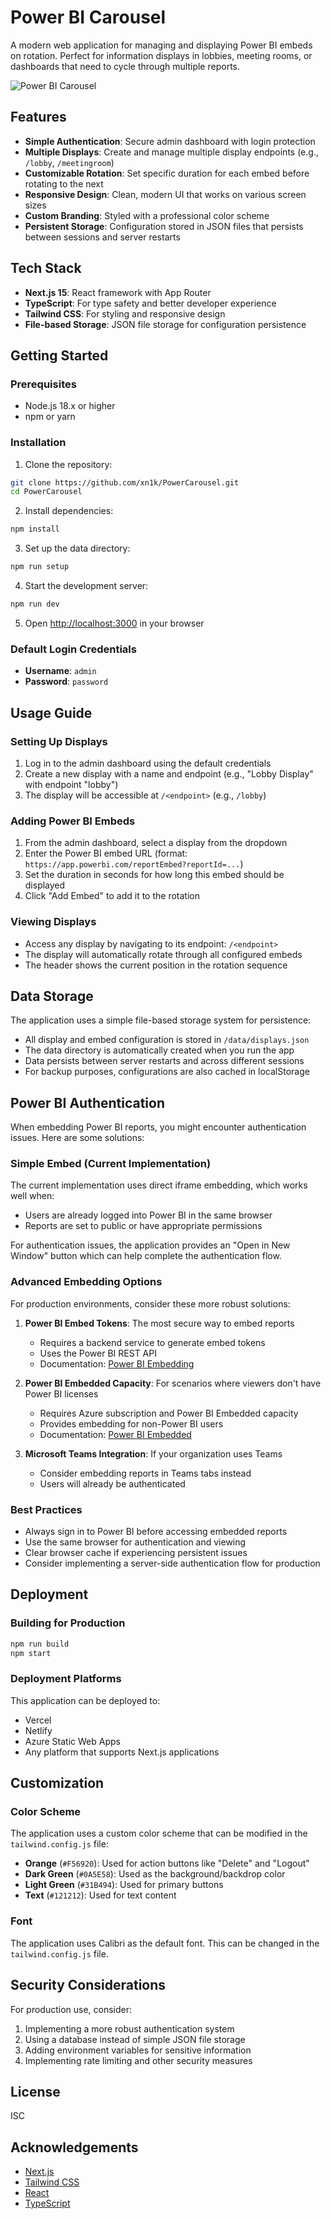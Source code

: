 # Power BI Carousel

A modern web application for managing and displaying Power BI embeds on rotation. Perfect for information displays in lobbies, meeting rooms, or dashboards that need to cycle through multiple reports.

![Power BI Carousel](https://i.imgur.com/placeholder.png)

## Features

- **Simple Authentication**: Secure admin dashboard with login protection
- **Multiple Displays**: Create and manage multiple display endpoints (e.g., `/lobby`, `/meetingroom`)
- **Customizable Rotation**: Set specific duration for each embed before rotating to the next
- **Responsive Design**: Clean, modern UI that works on various screen sizes
- **Custom Branding**: Styled with a professional color scheme
- **Persistent Storage**: Configuration stored in JSON files that persists between sessions and server restarts

## Tech Stack

- **Next.js 15**: React framework with App Router
- **TypeScript**: For type safety and better developer experience
- **Tailwind CSS**: For styling and responsive design
- **File-based Storage**: JSON file storage for configuration persistence

## Getting Started

### Prerequisites

- Node.js 18.x or higher
- npm or yarn

### Installation

1. Clone the repository:

```bash
git clone https://github.com/xn1k/PowerCarousel.git
cd PowerCarousel
```

2. Install dependencies:

```bash
npm install
```

3. Set up the data directory:

```bash
npm run setup
```

4. Start the development server:

```bash
npm run dev
```

5. Open [http://localhost:3000](http://localhost:3000) in your browser

### Default Login Credentials

- **Username**: `admin`
- **Password**: `password`

## Usage Guide

### Setting Up Displays

1. Log in to the admin dashboard using the default credentials
2. Create a new display with a name and endpoint (e.g., "Lobby Display" with endpoint "lobby")
3. The display will be accessible at `/<endpoint>` (e.g., `/lobby`)

### Adding Power BI Embeds

1. From the admin dashboard, select a display from the dropdown
2. Enter the Power BI embed URL (format: `https://app.powerbi.com/reportEmbed?reportId=...`)
3. Set the duration in seconds for how long this embed should be displayed
4. Click "Add Embed" to add it to the rotation

### Viewing Displays

- Access any display by navigating to its endpoint: `/<endpoint>`
- The display will automatically rotate through all configured embeds
- The header shows the current position in the rotation sequence

## Data Storage

The application uses a simple file-based storage system for persistence:

- All display and embed configuration is stored in `/data/displays.json`
- The data directory is automatically created when you run the app
- Data persists between server restarts and across different sessions
- For backup purposes, configurations are also cached in localStorage

## Power BI Authentication

When embedding Power BI reports, you might encounter authentication issues. Here are some solutions:

### Simple Embed (Current Implementation)

The current implementation uses direct iframe embedding, which works well when:
- Users are already logged into Power BI in the same browser
- Reports are set to public or have appropriate permissions

For authentication issues, the application provides an "Open in New Window" button which can help complete the authentication flow.

### Advanced Embedding Options

For production environments, consider these more robust solutions:

1. **Power BI Embed Tokens**: The most secure way to embed reports
   - Requires a backend service to generate embed tokens
   - Uses the Power BI REST API
   - Documentation: [Power BI Embedding](https://docs.microsoft.com/en-us/power-bi/developer/embedded/embed-sample-for-your-organization)

2. **Power BI Embedded Capacity**: For scenarios where viewers don't have Power BI licenses
   - Requires Azure subscription and Power BI Embedded capacity
   - Provides embedding for non-Power BI users
   - Documentation: [Power BI Embedded](https://docs.microsoft.com/en-us/power-bi/developer/embedded/embedding)

3. **Microsoft Teams Integration**: If your organization uses Teams
   - Consider embedding reports in Teams tabs instead
   - Users will already be authenticated

### Best Practices

- Always sign in to Power BI before accessing embedded reports
- Use the same browser for authentication and viewing
- Clear browser cache if experiencing persistent issues
- Consider implementing a server-side authentication flow for production

## Deployment

### Building for Production

```bash
npm run build
npm start
```

### Deployment Platforms

This application can be deployed to:

- Vercel
- Netlify
- Azure Static Web Apps
- Any platform that supports Next.js applications

## Customization

### Color Scheme

The application uses a custom color scheme that can be modified in the `tailwind.config.js` file:

- **Orange** (`#F56920`): Used for action buttons like "Delete" and "Logout"
- **Dark Green** (`#0A5E58`): Used as the background/backdrop color
- **Light Green** (`#31B494`): Used for primary buttons
- **Text** (`#121212`): Used for text content

### Font

The application uses Calibri as the default font. This can be changed in the `tailwind.config.js` file.

## Security Considerations

For production use, consider:

1. Implementing a more robust authentication system
2. Using a database instead of simple JSON file storage
3. Adding environment variables for sensitive information
4. Implementing rate limiting and other security measures

## License

ISC

## Acknowledgements

- [Next.js](https://nextjs.org/)
- [Tailwind CSS](https://tailwindcss.com/)
- [React](https://reactjs.org/)
- [TypeScript](https://www.typescriptlang.org/) 